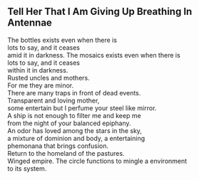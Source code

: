 Tell Her That I Am Giving Up Breathing In Antennae
--------------------------------------------------
The bottles exists even when there is  
lots to say, and it ceases  
amid it in darkness. The mosaics exists even when there is  
lots to say, and it ceases  
within it in darkness.  
Rusted uncles and mothers.  
For me they are minor.  
There are many traps in front of dead events.  
Transparent and loving mother,  
some entertain but I perfume your steel like mirror.  
A ship is not enough to filter me and keep me  
from the night of your balanced epiphany.  
An odor has loved among the stars in the sky,  
a mixture of dominion and body, a entertaining  
phemonana that brings confusion.  
Return to the homeland of the pastures.  
Winged empire. The circle functions to mingle a environment  
to its system.  
